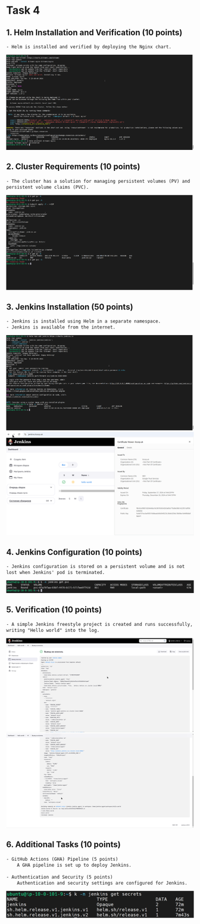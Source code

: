 # Task 4

## 1. **Helm Installation and Verification (10 points)**

    - Helm is installed and verified by deploying the Nginx chart.
![Check  Bitnami-chart](images/bitnami-chart.png)

## 2. **Cluster Requirements (10 points)**

    - The cluster has a solution for managing persistent volumes (PV) and persistent volume claims (PVC).
![Check pv](images/pv-create.png)

## 3. **Jenkins Installation (50 points)**

    - Jenkins is installed using Helm in a separate namespace.
    - Jenkins is available from the internet.
![Check Jenkins](images/jenkins-chart.png)
![Check Jenkins internet](images/jenkins-via-inet.png)

## 4. **Jenkins Configuration (10 points)**

    - Jenkins configuration is stored on a persistent volume and is not lost when Jenkins' pod is terminated.
![Check Jenkins PVC](images/jenkins-pvc.png)

## 5. **Verification (10 points)**

    - A simple Jenkins freestyle project is created and runs successfully, writing "Hello world" into the log.
![Check Jenkins Project 1/2](images/jenkins-hello-world-1.png)
![Check Jenkins Project 2/2](images/jenkins-hello-world-2.png)

## 6. **Additional Tasks (10 points)**

    - GitHub Actions (GHA) Pipeline (5 points)
        A GHA pipeline is set up to deploy Jenkins.

    - Authentication and Security (5 points)
        Authentication and security settings are configured for Jenkins.
![Check Jenkins Project 2/2](images/jenkins-secrets.png)